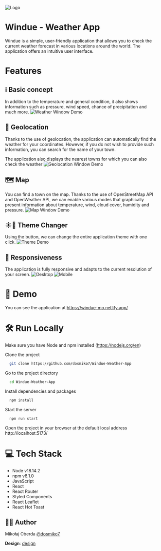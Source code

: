 
![Logo](documentation/images/wide-logo.png)

# Windue - Weather App

Windue is a simple, user-friendly application that allows you to check the current weather forecast in various locations around the world. The application offers an intuitive user interface.

# Features
## ℹ️ Basic concept
In addition to the temperature and general condition, it also shows information such as pressure, wind speed, chance of precipitation and much more.
![Weather Window Demo](documentation/images/gifs/Weather.gif)

## 📌 Geolocation
Thanks to the use of geolocation, the application can automatically find the weather for your coordinates. However, if you do not wish to provide such information, you can search for the name of your town.

The application also displays the nearest towns for which you can also check the weather
![Geolocation Window Demo](documentation/images/gifs/Geolocation.gif)

## 🗺️ Map
You can find a town on the map. Thanks to the use of OpenStreetMap API and OpenWeather API, we can enable various modes that graphically present information about temperature, wind, cloud cover, humidity and pressure.
![Map Window Demo](documentation/images/gifs/Map.gif)

## ☀️🌙 Theme Changer
Using the button, we can change the entire application theme with one click.
![Theme Demo](documentation/images/gifs/Theme.gif)

## 📏 Responsiveness
The application is fully responsive and adapts to the current resolution of your screen.
![Desktop](documentation/images/responsiveness/desktop.png) 
![Mobile](documentation/images/responsiveness/Mobile.png)










# 🚀 Demo
You can see the application at
https://windue-mo.netlify.app/


# 🛠️ Run Locally

Make sure you have Node and npm installed (https://nodejs.org/en)

Clone the project

```bash
  git clone https://github.com/dosmiko7/Windue-Weather-App
```

Go to the project directory

```bash
  cd Windue-Weather-App
```

Install dependencies and packages
```bash
  npm install
```

Start the server 

```bash
  npm run start
```
Open the project in your browser at the default local address http://localhost:5173/


# 💻 Tech Stack
- Node v18.14.2
- npm v8.1.0
- JavaScript
- React
- React Router
- Styled Components
- React Leaflet
- React Hot Toast





## 👨‍💻 Author

Mikołaj Oberda 
[@dosmiko7](https://www.github.com/dosmiko7)

**Design**: [design](https://uizard.io/templates/web-app-templates/weather-web-app-dark/)
